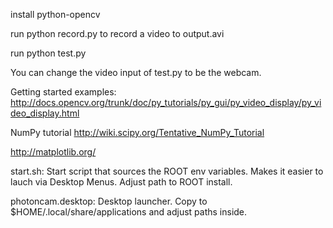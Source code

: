 
install python-opencv

run
python record.py
to record a video to output.avi

run
python test.py

You can change the video input of test.py to be the webcam.


Getting started examples:
http://docs.opencv.org/trunk/doc/py_tutorials/py_gui/py_video_display/py_video_display.html

NumPy tutorial
http://wiki.scipy.org/Tentative_NumPy_Tutorial

http://matplotlib.org/


start.sh: Start script that sources the ROOT env variables. Makes it easier to lauch via Desktop Menus. Adjust path to ROOT install.

photoncam.desktop: Desktop launcher. Copy to $HOME/.local/share/applications and adjust paths inside.
